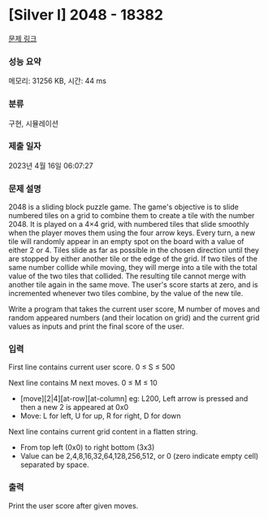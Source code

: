 # [Silver I] 2048 - 18382 

[문제 링크](https://www.acmicpc.net/problem/18382) 

### 성능 요약

메모리: 31256 KB, 시간: 44 ms

### 분류

구현, 시뮬레이션

### 제출 일자

2023년 4월 16일 06:07:27

### 문제 설명

<p>2048 is a sliding block puzzle game. The game's objective is to slide numbered tiles on a grid to combine them to create a tile with the number 2048. It is played on a 4×4 grid, with numbered tiles that slide smoothly when the player moves them using the four arrow keys. Every turn, a new tile will randomly appear in an empty spot on the board with a value of either 2 or 4. Tiles slide as far as possible in the chosen direction until they are stopped by either another tile or the edge of the grid. If two tiles of the same number collide while moving, they will merge into a tile with the total value of the two tiles that collided. The resulting tile cannot merge with another tile again in the same move. The user's score starts at zero, and is incremented whenever two tiles combine, by the value of the new tile.</p>

<p>Write a program that takes the current user score, M number of moves and random appeared numbers (and their location on grid) and the current grid values as inputs and print the final score of the user.</p>

### 입력 

 <p>First line contains current user score. 0 ≤ S ≤ 500</p>

<p>Next line contains M next moves. 0 ≤ M ≤ 10</p>

<ul>
	<li>[move][2|4][at-row][at-column] eg: L200, Left arrow is pressed and then a new 2 is appeared at 0x0</li>
	<li>Move: L for left, U for up, R for right, D for down</li>
</ul>

<p>Next line contains current grid content in a flatten string.</p>

<ul>
	<li>From top left (0x0) to right bottom (3x3)</li>
	<li>Value can be 2,4,8,16,32,64,128,256,512, or 0 (zero indicate empty cell) separated by space.</li>
</ul>

### 출력 

 <p>Print the user score after given moves.</p>

